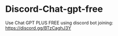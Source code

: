 # Discord-Chat-gpt-free
Use Chat GPT PLUS FREE using discord bot joining: https://discord.gg/BTzCaghJ3Y







                                                    